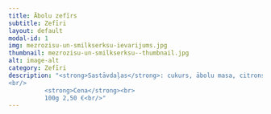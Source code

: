 ```yaml
---
title: Ābolu zefīrs
subtitle: Zefīri
layout: default
modal-id: 1
img: mezrozisu-un-smilkserksu-ievarijums.jpg
thumbnail: mezrozisu-un-smilkserksu--thumbnail.jpg
alt: image-alt
category: Zefīri
description: "<strong>Sastāvdaļas</strong>: cukurs, ābolu masa, citronskābe.<br/>
<br/>
          <strong>Cena</strong><br>
          100g 2,50 €<br/>"
---
```

